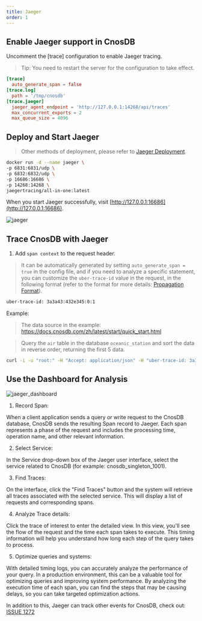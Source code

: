 ```yaml
---
title: Jaeger
order: 1
---
```



## Enable Jaeger support in CnosDB

Uncomment the [trace] configuration to enable Jaeger tracing.
> Tip: You need to restart the server for the configuration to take effect.

```toml
[trace]
  auto_generate_span = false
[trace.log]
  path = '/tmp/cnosdb'
[trace.jaeger]
  jaeger_agent_endpoint = 'http://127.0.0.1:14268/api/traces'
  max_concurrent_exports = 2
  max_queue_size = 4096
```

## Deploy and Start Jaeger

> Other methods of deployment, please refer to [Jaeger Deployment](https://www.jaegertracing.io/docs/deployment/).

```bash
docker run -d --name jaeger \
-p 6831:6831/udp \
-p 6832:6832/udp \
-p 16686:16686 \
-p 14268:14268 \
jaegertracing/all-in-one:latest
```

When you start Jaeger successfully, visit [http://127.0.0.1:16686](http://127.0.0.1:16686).

![jaeger](/_static/img/jaeger_setup.png)

## Trace CnosDB with Jaeger

1. Add `span context` to the request header.

> It can be automatically generated by setting `auto_generate_span = true` in the config file, and if you need to analyze a specific statement, you can customize the `uber-trace-id` value in the request, in the following format (refer to the format for more details: [Propagation Format](https://www.jaegertracing.io/docs/1.46/client-libraries/#propagation-format)).

```bash
uber-trace-id: 3a3a43:432e345:0:1
```

Example:

> The data source in the example: https://docs.cnosdb.com/zh/latest/start/quick_start.html 

> Query the `air` table in the database `oceanic_station` and sort the data in reverse order, returning the first 5 data.

```bash
curl -i -u "root:" -H "Accept: application/json" -H "uber-trace-id: 3a3a43:432e345:0:1" -XPOST "http://127.0.0.1:8902/api/v1/sql?db=oceanic_station&pretty=true" -d "select * from air order by time desc limit 5;"
```

## Use the Dashboard for Analysis

![jaeger_dashboard](/_static/img/jaeger_dashboard.png)

1. Record Span:

When a client application sends a query or write request to the CnosDB database, CnosDB sends the resulting Span record to Jaeger. Each span represents a phase of the request and includes the processing time, operation name, and other relevant information.

2. Select Service:

In the Service drop-down box of the Jaeger user interface, select the service related to CnosDB (for example: cnosdb_singleton_1001).

3. Find Traces:

On the interface, click the "Find Traces" button and the system will retrieve all traces associated with the selected service. This will display a list of requests and corresponding spans.

4. Analyze Trace details:

Click the trace of interest to enter the detailed view. In this view, you'll see the flow of the request and the time each span takes to execute. This timing information will help you understand how long each step of the query takes to process.

5. Optimize queries and systems:

With detailed timing logs, you can accurately analyze the performance of your query. In a production environment, this can be a valuable tool for optimizing queries and improving system performance. By analyzing the execution time of each span, you can find the steps that may be causing delays, so you can take targeted optimization actions.

In addition to this, Jaeger can track other events for CnosDB, check out: [ISSUE 1272](https://github.com/cnosdb/cnosdb/issues/1272)